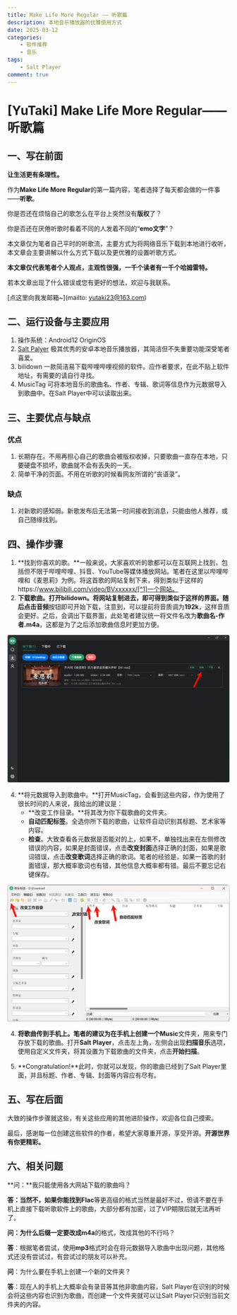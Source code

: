 ```yaml
---
title: Make Life More Regular —— 听歌篇
description: 本地音乐播放器的优雅使用方式
date: 2025-03-12
categories:
    - 软件推荐
    - 音乐
tags:
    - Salt Player
comment: true
---
```


# [YuTaki] Make Life More Regular——听歌篇

## 一、写在前面

**让生活更有条理性。**

作为**Make Life More Regular**的第一篇内容，笔者选择了每天都会做的一件事——**听歌**。

你是否还在烦恼自己的歌怎么在平台上突然没有**版权**了？

你是否还在厌倦听歌时看着不同的人发着不同的“**emo文字**”？

本文章仅为笔者自己平时的听歌流，主要方式为将网络音乐下载到本地进行收听，本文章会主要讲解以什么方式下载以及更优雅的设置听歌方式。

**本文章仅代表笔者个人观点，主观性很强，一千个读者有一千个哈姆雷特。**

若本文章出现了什么错误或您有更好的想法，欢迎与我联系。

[点这里向我发邮箱~](mailto: yutaki23@163.com)

## 二、运行设备与主要应用

1. 操作系统：Android12 OriginOS
2. [Salt Palyer](https://moriafly.com/program/salt-player.html) 极其优秀的安卓本地音乐播放器，其简洁但不失重要功能深受笔者喜爱。
3. bilidown 一款简洁易下载哔哩哔哩视频的软件。应作者要求，在此不贴上软件地址，有需要的请自行寻找。
4. MusicTag 可将本地音乐的歌曲名、作者、专辑、歌词等信息作为元数据导入到歌曲中。在Salt Player中可以读取出来。

## 三、主要优点与缺点

### 优点

1. 长期存在。不用再担心自己的歌曲会被版权收掉，只要歌曲一直存在本地，只要硬盘不损坏，歌曲就不会有丢失的一天。
2. 简单干净的页面。不用在听歌的时候看网友所谓的“丧语录”。

### 缺点

1. 对新歌的感知弱。新歌发布后无法第一时间接收到消息，只能由他人推荐，或自己随缘找到。

## 四、操作步骤

1. **找到你喜欢的歌。**一般来说，大家喜欢听的歌都可以在互联网上找到，包括但不限于哔哩哔哩、抖音、YouTube等媒体播放网站。笔者在这里以哔哩哔哩和《麦恩莉》为例。将这首歌的网站复制下来，得到类似于这样的https://www.bilibili.com/video/BVxxxxxx/[^1]一个网站。
2. **下载歌曲。**打开bilidown。将网站复制进去，即可得到类似于这样的界面。随后点击**音频**按钮即可开始下载，注意到，可以提前将音质调为**192k**，这样音质会更好。之后，会调出下载界面，此处笔者建议统一将文件名改为**歌曲名-作者.m4a**，这都是为了之后添加歌曲信息时更加方便。
 
![bilidown](image1.png)

4. **将元数据导入到歌曲中。**打开MusicTag，会看到这些内容，作为使用了很长时间的人来说，我给出的建议是：
    - **改变工作目录。**将其改为你下载歌曲的文件夹。
    - **自动匹配标签**。全选你所下载的歌曲，让软件自动识别其标题、艺术家等内容。
    - **检查**。大致查看各元数据是否能对的上，如果不，单独找出来在左侧修改错误的内容，如果是封面错误，点击**改变封面**选择正确的封面，如果是歌词错误，点击**改变歌词**选择正确的歌词。笔者的经验是，如果一首歌的封面错误，那大概率歌词也有错，其他信息大概率都有错。最后不要忘记右键保存。

![Music Tag](image2.png)

4. **将歌曲传到手机上。**笔者的建议为在手机上创建一个**Music**文件夹，用来专门存放下载的歌曲。打开**Salt Player**，点击左上角，左侧会出现**扫描音乐**选项，使用自定义文件夹，将其设置为下载歌曲的文件夹，点击**开始扫描**。

5. **Congratulation!**此时，你就可以发现，你的歌曲已经到了Salt Player里面，并且标题、作者、专辑、封面等内容应有尽有。

## 五、写在后面

大致的操作步骤就这些，有关这些应用的其他进阶操作，欢迎各位自己摸索。

最后，感谢每一位创建这些软件的作者，希望大家尊重开源，享受开源。**开源世界有你更精彩。**

## 六、相关问题

**问：**我只能使用各大网站下载的歌曲吗？

**答：**当然不，如果你能找到**Flac**等更高级的格式当然是最好不过，但请不要在手机上直接下载听歌软件上的歌曲，大部分都有加密，过了VIP期限后就无法再听了。

**问：**为什么后缀一定要改成**m4a**的格式，改成其他的不行吗？

**答**：根据笔者尝试，使用**mp3**格式时会在将元数据导入歌曲中出现问题，其他格式还没有尝试过，有尝试过的朋友可以补充。

**问**：为什么要在手机上创建一个新的文件夹？

**答**：现在人的手机上大概率会有录音等其他非歌曲内容，Salt Player在识别的时候会将这些内容也识别为歌曲，而创建一个文件夹就可以让Salt Player只识别当前文件夹的内容。

[^1]: 此网站非正确网站，在此仅为示例，替换成你所找到的歌曲的网站即可。